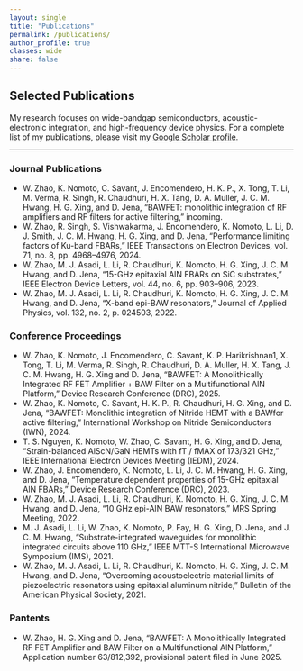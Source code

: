 ```yaml
---
layout: single
title: "Publications"
permalink: /publications/
author_profile: true
classes: wide
share: false
---
```


## Selected Publications

My research focuses on wide-bandgap semiconductors, acoustic-electronic integration, and high-frequency device physics. For a complete list of my publications, please visit my [Google Scholar profile](https://scholar.google.com/citations?user=QPiVWEAAAAAJ&hl=en).

---

### Journal Publications

- W. Zhao, K. Nomoto, C. Savant, J. Encomendero, H. K. P., X. Tong, T. Li, M.
Verma, R. Singh, R. Chaudhuri, H. X. Tang, D. A. Muller, J. C. M. Hwang,
H. G. Xing, and D. Jena, “BAWFET: monolithic integration of RF amplifiers
and RF filters for active filtering,” incoming.
- W. Zhao, R. Singh, S. Vishwakarma, J. Encomendero, K. Nomoto, L. Li, D.
J. Smith, J. C. M. Hwang, H. G. Xing, and D. Jena, “Performance limiting
factors of Ku-band FBARs,” IEEE Transactions on Electron Devices, vol. 71, no.
8, pp. 4968–4976, 2024.
- W. Zhao, M. J. Asadi, L. Li, R. Chaudhuri, K. Nomoto, H. G. Xing, J. C. M.
Hwang, and D. Jena, “15-GHz epitaxial AlN FBARs on SiC substrates,” IEEE
Electron Device Letters, vol. 44, no. 6, pp. 903–906, 2023.
- W. Zhao, M. J. Asadi, L. Li, R. Chaudhuri, K. Nomoto, H. G. Xing, J. C.
M. Hwang, and D. Jena, “X-band epi-BAW resonators,” Journal of Applied
Physics, vol. 132, no. 2, p. 024503, 2022.

### Conference Proceedings
- W. Zhao, K. Nomoto, J. Encomendero, C. Savant, K. P. Harikrishnan1, X.
Tong, T. Li, M. Verma, R. Singh, R. Chaudhuri, D. A. Muller, H. X. Tang,
J. C. M. Hwang, H. G. Xing and D. Jena, “BAWFET: A Monolithically Integrated
RF FET Amplifier + BAW Filter on a Multifunctional AlN Platform,”
Device Research Conference (DRC), 2025.
- W. Zhao, K. Nomoto, C. Savant, H. K. P., R. Chaudhuri, H. G. Xing, and D.
Jena, “BAWFET: Monolithic integration of Nitride HEMT with a BAWfor active
filtering,” International Workshop on Nitride Semiconductors (IWN), 2024.
- T. S. Nguyen, K. Nomoto, W. Zhao, C. Savant, H. G. Xing, and D. Jena,
“Strain-balanced AlScN/GaN HEMTs with fT / fMAX of 173/321 GHz,” IEEE International
Electron Devices Meeting (IEDM), 2024.
- W. Zhao, J. Encomendero, K. Nomoto, L. Li, J. C. M. Hwang, H. G.
Xing, and D. Jena, “Temperature dependent properties of 15-GHz epitaxial AlN
FBARs,” Device Research Conference (DRC), 2023.
- W. Zhao, M. J. Asadi, L. Li, R. Chaudhuri, K. Nomoto, H. G. Xing, J. C.
M. Hwang, and D. Jena, “10 GHz epi-AlN BAW resonators,” MRS Spring
Meeting, 2022.
- M. J. Asadi, L. Li, W. Zhao, K. Nomoto, P. Fay, H. G. Xing, D. Jena, and
J. C. M. Hwang, “Substrate-integrated waveguides for monolithic integrated
circuits above 110 GHz,” IEEE MTT-S International Microwave Symposium
(IMS), 2021.
- W. Zhao, M. J. Asadi, L. Li, R. Chaudhuri, K. Nomoto, H. G. Xing, J. C.
M. Hwang, and D. Jena, “Overcoming acoustoelectric material limits of piezoelectric
resonators using epitaxial aluminum nitride,” Bulletin of the American Physical Society, 2021.

### Pantents
- W. Zhao, H. G. Xing and D. Jena, “BAWFET: A Monolithically Integrated RF FET
Amplifier and BAW Filter on a Multifunctional AlN Platform,”
Application number 63/812,392, provisional patent filed in June 2025.

